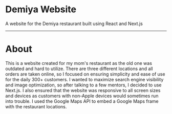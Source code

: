 # Demiya Website
A website for the Demiya restaurant built using React and Next.js

---

# About
This is a website created for my mom's restaurant as the old one was outdated and hard to utilize. There are three different locations and all orders are taken online, so I focused on ensuring simplicity and ease of use for the daily 300+ customers. I wanted to maximize search engine visibility and image optimization, so after talking to a few mentors, I decided to use Next.js. I also ensured that the website was responsive to all screen sizes and devices as customers with non-Apple devices would sometimes run into trouble. I used the Google Maps API to embed a Google Maps frame with the restaurant locations.


